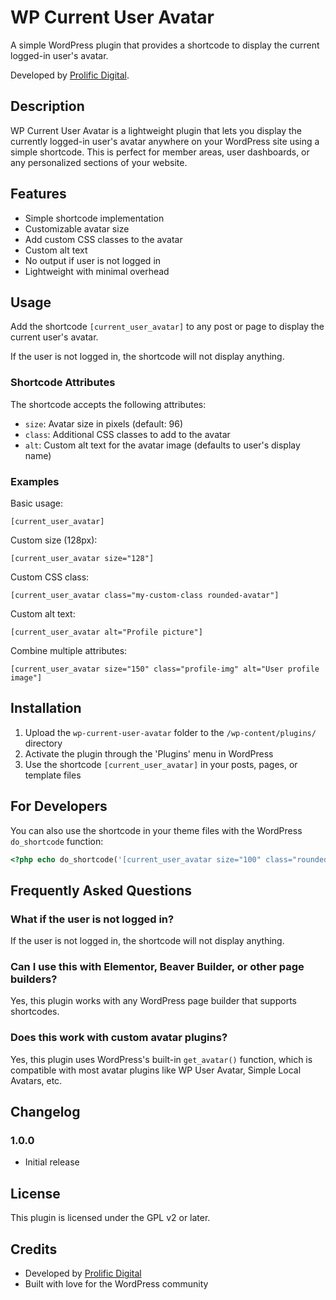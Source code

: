 # WP Current User Avatar

A simple WordPress plugin that provides a shortcode to display the current logged-in user's avatar.

Developed by [Prolific Digital](https://prolificdigital.com).

## Description

WP Current User Avatar is a lightweight plugin that lets you display the currently logged-in user's avatar anywhere on your WordPress site using a simple shortcode. This is perfect for member areas, user dashboards, or any personalized sections of your website.

## Features

- Simple shortcode implementation
- Customizable avatar size
- Add custom CSS classes to the avatar
- Custom alt text
- No output if user is not logged in
- Lightweight with minimal overhead

## Usage

Add the shortcode `[current_user_avatar]` to any post or page to display the current user's avatar.

If the user is not logged in, the shortcode will not display anything.

### Shortcode Attributes

The shortcode accepts the following attributes:

* `size`: Avatar size in pixels (default: 96)
* `class`: Additional CSS classes to add to the avatar
* `alt`: Custom alt text for the avatar image (defaults to user's display name)

### Examples

Basic usage:
```
[current_user_avatar]
```

Custom size (128px):
```
[current_user_avatar size="128"]
```

Custom CSS class:
```
[current_user_avatar class="my-custom-class rounded-avatar"]
```

Custom alt text:
```
[current_user_avatar alt="Profile picture"]
```

Combine multiple attributes:
```
[current_user_avatar size="150" class="profile-img" alt="User profile image"]
```

## Installation

1. Upload the `wp-current-user-avatar` folder to the `/wp-content/plugins/` directory
2. Activate the plugin through the 'Plugins' menu in WordPress
3. Use the shortcode `[current_user_avatar]` in your posts, pages, or template files

## For Developers

You can also use the shortcode in your theme files with the WordPress `do_shortcode` function:

```php
<?php echo do_shortcode('[current_user_avatar size="100" class="rounded"]'); ?>
```

## Frequently Asked Questions

### What if the user is not logged in?

If the user is not logged in, the shortcode will not display anything.

### Can I use this with Elementor, Beaver Builder, or other page builders?

Yes, this plugin works with any WordPress page builder that supports shortcodes.

### Does this work with custom avatar plugins?

Yes, this plugin uses WordPress's built-in `get_avatar()` function, which is compatible with most avatar plugins like WP User Avatar, Simple Local Avatars, etc.

## Changelog

### 1.0.0
* Initial release

## License

This plugin is licensed under the GPL v2 or later.

## Credits

* Developed by [Prolific Digital](https://prolificdigital.com)
* Built with love for the WordPress community